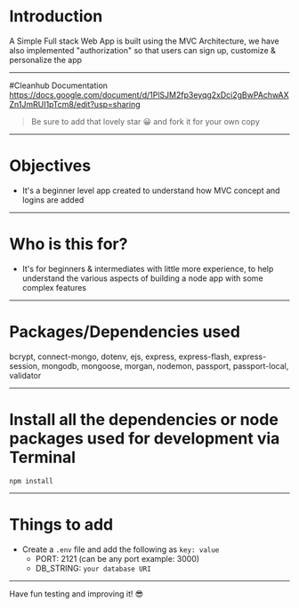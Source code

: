 # Introduction

A Simple Full stack Web App is built using the MVC Architecture, we have also implemented "authorization" so that users can sign up, customize & personalize the app 

---
#Cleanhub Documentation
https://docs.google.com/document/d/1PlSJM2fp3eyqg2xDci2gBwPAchwAXZn1JmRUI1pTcm8/edit?usp=sharing

> Be sure to add that lovely star 😀 and fork it for your own copy

---

# Objectives

- It's a beginner level app created to understand how MVC concept and logins are added

---

# Who is this for? 

- It's for beginners & intermediates with little more experience, to help understand the various aspects of building a node app with some complex features

---

# Packages/Dependencies used 

bcrypt, connect-mongo, dotenv, ejs, express, express-flash, express-session, mongodb, mongoose, morgan, nodemon, passport, passport-local, validator

---

# Install all the dependencies or node packages used for development via Terminal

`npm install` 

---

# Things to add

- Create a `.env` file and add the following as `key: value` 
  - PORT: 2121 (can be any port example: 3000) 
  - DB_STRING: `your database URI` 
 ---
 
 Have fun testing and improving it! 😎


